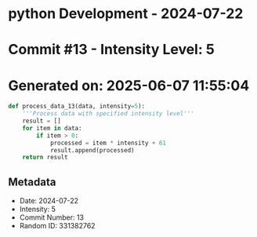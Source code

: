﻿# python Development - 2024-07-22
# Commit #13 - Intensity Level: 5
# Generated on: 2025-06-07 11:55:04
```python
def process_data_13(data, intensity=5):
    '''Process data with specified intensity level'''
    result = []
    for item in data:
        if item > 0:
            processed = item * intensity + 61
            result.append(processed)
    return result
```
## Metadata
- Date: 2024-07-22
- Intensity: 5
- Commit Number: 13
- Random ID: 331382762
